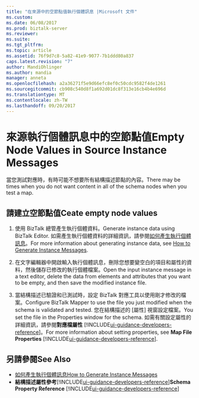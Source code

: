 ```yaml
---
title: "在來源中的空節點值執行個體訊息 |Microsoft 文件"
ms.custom: 
ms.date: 06/08/2017
ms.prod: biztalk-server
ms.reviewer: 
ms.suite: 
ms.tgt_pltfrm: 
ms.topic: article
ms.assetid: 76f9d7c8-5a82-41e9-9077-7b1ddd80a837
caps.latest.revision: "7"
author: MandiOhlinger
ms.author: mandia
manager: anneta
ms.openlocfilehash: a2a36271f5e9d66efc8ef0c50cdc9582f4de1261
ms.sourcegitcommit: cb908c540d8f1a692d01dc8f313e16cb4b4e696d
ms.translationtype: MT
ms.contentlocale: zh-TW
ms.lasthandoff: 09/20/2017
---
```

# <a name="empty-node-values-in-source-instance-messages"></a><span data-ttu-id="c83d7-102">來源執行個體訊息中的空節點值</span><span class="sxs-lookup"><span data-stu-id="c83d7-102">Empty Node Values in Source Instance Messages</span></span>
<span data-ttu-id="c83d7-103">當您測試對應時，有時可能不想要所有結構描述節點的內容。</span><span class="sxs-lookup"><span data-stu-id="c83d7-103">There may be times when you do not want content in all of the schema nodes when you test a map.</span></span>  
  
## <a name="ceate-empty-node-values"></a><span data-ttu-id="c83d7-104">請建立空節點值</span><span class="sxs-lookup"><span data-stu-id="c83d7-104">Ceate empty node values</span></span>  
  
1.  <span data-ttu-id="c83d7-105">使用 BizTalk 總管產生執行個體資料。</span><span class="sxs-lookup"><span data-stu-id="c83d7-105">Generate instance data using BizTalk Editor.</span></span> <span data-ttu-id="c83d7-106">如需產生執行個體資料的詳細資訊，請參閱[如何產生執行個體訊息](../core/how-to-generate-instance-messages.md)。</span><span class="sxs-lookup"><span data-stu-id="c83d7-106">For more information about generating instance data, see [How to Generate Instance Messages](../core/how-to-generate-instance-messages.md).</span></span>  
  
2.  <span data-ttu-id="c83d7-107">在文字編輯器中開啟輸入執行個體訊息，刪除您想要變空白的項目和屬性的資料，然後儲存已修改的執行個體檔案。</span><span class="sxs-lookup"><span data-stu-id="c83d7-107">Open the input instance message in a text editor, delete the data from elements and attributes that you want to be empty, and then save the modified instance file.</span></span>  
  
3.  <span data-ttu-id="c83d7-108">當結構描述已驗證和已測試時，設定 BizTalk 對應工具以使用剛才修改的檔案。</span><span class="sxs-lookup"><span data-stu-id="c83d7-108">Configure BizTalk Mapper to use the file you just modified when the schema is validated and tested.</span></span> <span data-ttu-id="c83d7-109">您在結構描述的 [屬性] 視窗設定檔案。</span><span class="sxs-lookup"><span data-stu-id="c83d7-109">You set the file in the Properties window for the schema.</span></span> <span data-ttu-id="c83d7-110">如需有關設定屬性的詳細資訊，請參閱**對應檔屬性** [!INCLUDE[ui-guidance-developers-reference](../includes/ui-guidance-developers-reference.md)]。</span><span class="sxs-lookup"><span data-stu-id="c83d7-110">For more information about setting properties, see **Map File Properties** [!INCLUDE[ui-guidance-developers-reference](../includes/ui-guidance-developers-reference.md)].</span></span>
  
## <a name="see-also"></a><span data-ttu-id="c83d7-111">另請參閱</span><span class="sxs-lookup"><span data-stu-id="c83d7-111">See Also</span></span>  
-  [<span data-ttu-id="c83d7-112">如何產生執行個體訊息</span><span class="sxs-lookup"><span data-stu-id="c83d7-112">How to Generate Instance Messages</span></span>](../core/how-to-generate-instance-messages.md)   
-  <span data-ttu-id="c83d7-113">**結構描述屬性參考**[!INCLUDE[ui-guidance-developers-reference](../includes/ui-guidance-developers-reference.md)]</span><span class="sxs-lookup"><span data-stu-id="c83d7-113">**Schema Property Reference** [!INCLUDE[ui-guidance-developers-reference](../includes/ui-guidance-developers-reference.md)]</span></span>